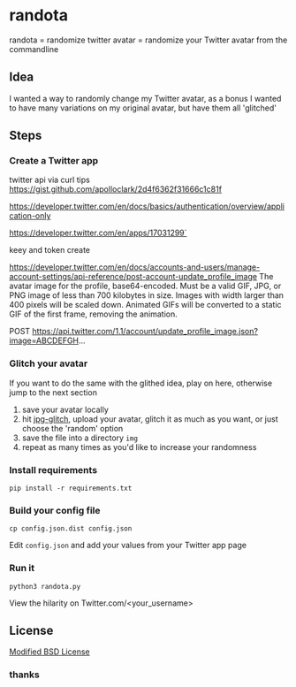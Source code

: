 # randota

randota = randomize twitter avatar = randomize your Twitter avatar from the commandline

## Idea

I wanted a way to randomly change my Twitter avatar, as a bonus I wanted to have many variations on my original avatar, but have them all 'glitched'

## Steps

### Create a Twitter app

twitter api via curl
tips https://gist.github.com/apolloclark/2d4f6362f31666c1c81f

https://developer.twitter.com/en/docs/basics/authentication/overview/application-only

https://developer.twitter.com/en/apps/17031299`

keey and token create

https://developer.twitter.com/en/docs/accounts-and-users/manage-account-settings/api-reference/post-account-update_profile_image
The avatar image for the profile, base64-encoded. Must be a valid GIF, JPG, or PNG image of less than 700 kilobytes in size. Images with width larger than 400 pixels will be scaled down. Animated GIFs will be converted to a static GIF of the first frame, removing the animation.

POST https://api.twitter.com/1.1/account/update_profile_image.json?image=ABCDEFGH...

### Glitch your avatar

If you want to do the same with the glithed idea, play on here, otherwise jump to the next section

1) save your avatar locally
2) hit [jpg-glitch](https://snorpey.github.io/jpg-glitch/), upload your avatar, glitch it as much as you want, or just choose the 'random' option
3) save the file into a directory `img`
4) repeat as many times as you'd like to increase your randomness

### Install requirements

```
pip install -r requirements.txt
```

### Build your config file

```
cp config.json.dist config.json
```

Edit `config.json` and add your values from your Twitter app page

### Run it

```
python3 randota.py
```

View the hilarity on Twitter.com/<your_username>

## License

[Modified BSD License](LICENSE)

### thanks
